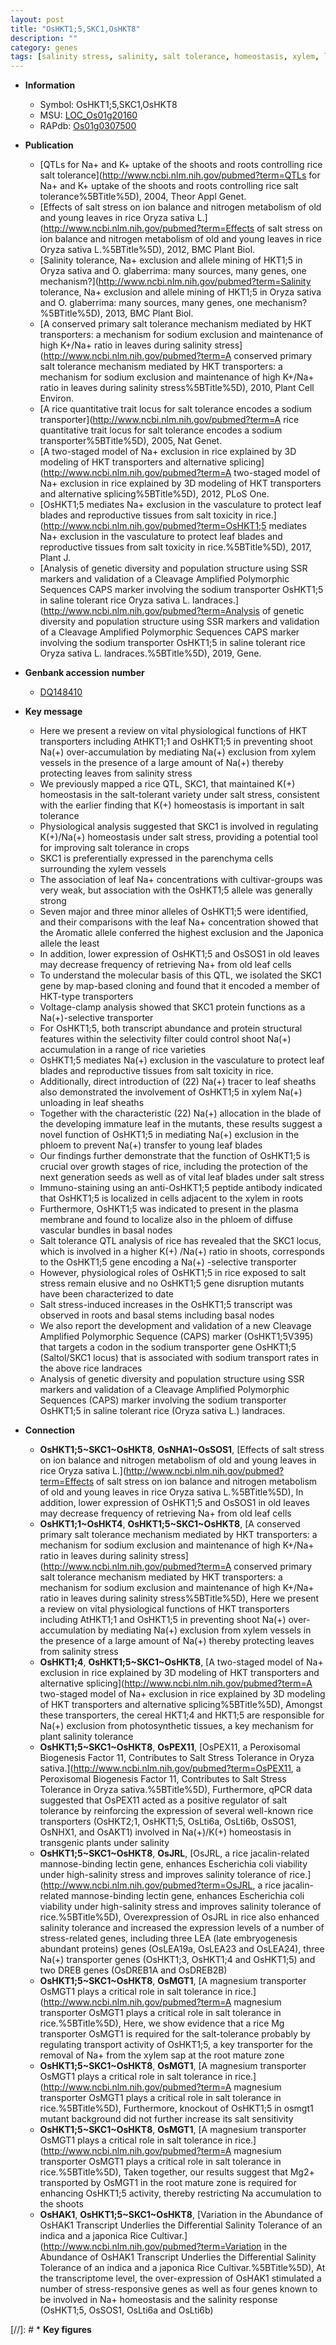 ```yaml
---
layout: post
title: "OsHKT1;5,SKC1,OsHKT8"
description: ""
category: genes
tags: [salinity stress, salinity, salt tolerance, homeostasis, xylem, leaf, shoot, transporter, salt stress, salt, vascular bundle, growth, tolerance, stress, reproductive, phloem, plasma membrane, development]
---
```


* **Information**  
    + Symbol: OsHKT1;5,SKC1,OsHKT8  
    + MSU: [LOC_Os01g20160](http://rice.plantbiology.msu.edu/cgi-bin/ORF_infopage.cgi?orf=LOC_Os01g20160)  
    + RAPdb: [Os01g0307500](http://rapdb.dna.affrc.go.jp/viewer/gbrowse_details/irgsp1?name=Os01g0307500)  

* **Publication**  
    + [QTLs for Na+ and K+ uptake of the shoots and roots controlling rice salt tolerance](http://www.ncbi.nlm.nih.gov/pubmed?term=QTLs for Na+ and K+ uptake of the shoots and roots controlling rice salt tolerance%5BTitle%5D), 2004, Theor Appl Genet.
    + [Effects of salt stress on ion balance and nitrogen metabolism of old and young leaves in rice Oryza sativa L.](http://www.ncbi.nlm.nih.gov/pubmed?term=Effects of salt stress on ion balance and nitrogen metabolism of old and young leaves in rice Oryza sativa L.%5BTitle%5D), 2012, BMC Plant Biol.
    + [Salinity tolerance, Na+ exclusion and allele mining of HKT1;5 in Oryza sativa and O. glaberrima: many sources, many genes, one mechanism?](http://www.ncbi.nlm.nih.gov/pubmed?term=Salinity tolerance, Na+ exclusion and allele mining of HKT1;5 in Oryza sativa and O. glaberrima: many sources, many genes, one mechanism?%5BTitle%5D), 2013, BMC Plant Biol.
    + [A conserved primary salt tolerance mechanism mediated by HKT transporters: a mechanism for sodium exclusion and maintenance of high K+/Na+ ratio in leaves during salinity stress](http://www.ncbi.nlm.nih.gov/pubmed?term=A conserved primary salt tolerance mechanism mediated by HKT transporters: a mechanism for sodium exclusion and maintenance of high K+/Na+ ratio in leaves during salinity stress%5BTitle%5D), 2010, Plant Cell Environ.
    + [A rice quantitative trait locus for salt tolerance encodes a sodium transporter](http://www.ncbi.nlm.nih.gov/pubmed?term=A rice quantitative trait locus for salt tolerance encodes a sodium transporter%5BTitle%5D), 2005, Nat Genet.
    + [A two-staged model of Na+ exclusion in rice explained by 3D modeling of HKT transporters and alternative splicing](http://www.ncbi.nlm.nih.gov/pubmed?term=A two-staged model of Na+ exclusion in rice explained by 3D modeling of HKT transporters and alternative splicing%5BTitle%5D), 2012, PLoS One.
    + [OsHKT1;5 mediates Na+ exclusion in the vasculature to protect leaf blades and reproductive tissues from salt toxicity in rice.](http://www.ncbi.nlm.nih.gov/pubmed?term=OsHKT1;5 mediates Na+ exclusion in the vasculature to protect leaf blades and reproductive tissues from salt toxicity in rice.%5BTitle%5D), 2017, Plant J.
    + [Analysis of genetic diversity and population structure using SSR markers and validation of a Cleavage Amplified Polymorphic Sequences CAPS marker involving the sodium transporter OsHKT1;5 in saline tolerant rice Oryza sativa L. landraces.](http://www.ncbi.nlm.nih.gov/pubmed?term=Analysis of genetic diversity and population structure using SSR markers and validation of a Cleavage Amplified Polymorphic Sequences CAPS marker involving the sodium transporter OsHKT1;5 in saline tolerant rice Oryza sativa L. landraces.%5BTitle%5D), 2019, Gene.

* **Genbank accession number**  
    + [DQ148410](http://www.ncbi.nlm.nih.gov/nuccore/DQ148410)

* **Key message**  
    + Here we present a review on vital physiological functions of HKT transporters including AtHKT1;1 and OsHKT1;5 in preventing shoot Na(+) over-accumulation by mediating Na(+) exclusion from xylem vessels in the presence of a large amount of Na(+) thereby protecting leaves from salinity stress
    + We previously mapped a rice QTL, SKC1, that maintained K(+) homeostasis in the salt-tolerant variety under salt stress, consistent with the earlier finding that K(+) homeostasis is important in salt tolerance
    + Physiological analysis suggested that SKC1 is involved in regulating K(+)/Na(+) homeostasis under salt stress, providing a potential tool for improving salt tolerance in crops
    + SKC1 is preferentially expressed in the parenchyma cells surrounding the xylem vessels
    + The association of leaf Na+ concentrations with cultivar-groups was very weak, but association with the OsHKT1;5 allele was generally strong
    + Seven major and three minor alleles of OsHKT1;5 were identified, and their comparisons with the leaf Na+ concentration showed that the Aromatic allele conferred the highest exclusion and the Japonica allele the least
    + In addition, lower expression of OsHKT1;5 and OsSOS1 in old leaves may decrease frequency of retrieving Na+ from old leaf cells
    + To understand the molecular basis of this QTL, we isolated the SKC1 gene by map-based cloning and found that it encoded a member of HKT-type transporters
    + Voltage-clamp analysis showed that SKC1 protein functions as a Na(+)-selective transporter
    + For OsHKT1;5, both transcript abundance and protein structural features within the selectivity filter could control shoot Na(+) accumulation in a range of rice varieties
    + OsHKT1;5 mediates Na(+) exclusion in the vasculature to protect leaf blades and reproductive tissues from salt toxicity in rice.
    + Additionally, direct introduction of (22) Na(+) tracer to leaf sheaths also demonstrated the involvement of OsHKT1;5 in xylem Na(+) unloading in leaf sheaths
    + Together with the characteristic (22) Na(+) allocation in the blade of the developing immature leaf in the mutants, these results suggest a novel function of OsHKT1;5 in mediating Na(+) exclusion in the phloem to prevent Na(+) transfer to young leaf blades
    + Our findings further demonstrate that the function of OsHKT1;5 is crucial over growth stages of rice, including the protection of the next generation seeds as well as of vital leaf blades under salt stress
    + Immuno-staining using an anti-OsHKT1;5 peptide antibody indicated that OsHKT1;5 is localized in cells adjacent to the xylem in roots
    + Furthermore, OsHKT1;5 was indicated to present in the plasma membrane and found to localize also in the phloem of diffuse vascular bundles in basal nodes
    + Salt tolerance QTL analysis of rice has revealed that the SKC1 locus, which is involved in a higher K(+) /Na(+) ratio in shoots, corresponds to the OsHKT1;5 gene encoding a Na(+) -selective transporter
    + However, physiological roles of OsHKT1;5 in rice exposed to salt stress remain elusive and no OsHKT1;5 gene disruption mutants have been characterized to date
    + Salt stress-induced increases in the OsHKT1;5 transcript was observed in roots and basal stems including basal nodes
    + We also report the development and validation of a new Cleavage Amplified Polymorphic Sequence (CAPS) marker (OsHKT1;5V395) that targets a codon in the sodium transporter gene OsHKT1;5 (Saltol/SKC1 locus) that is associated with sodium transport rates in the above rice landraces
    + Analysis of genetic diversity and population structure using SSR markers and validation of a Cleavage Amplified Polymorphic Sequences (CAPS) marker involving the sodium transporter OsHKT1;5 in saline tolerant rice (Oryza sativa L.) landraces.

* **Connection**  
    + __OsHKT1;5~SKC1~OsHKT8__, __OsNHA1~OsSOS1__, [Effects of salt stress on ion balance and nitrogen metabolism of old and young leaves in rice Oryza sativa L.](http://www.ncbi.nlm.nih.gov/pubmed?term=Effects of salt stress on ion balance and nitrogen metabolism of old and young leaves in rice Oryza sativa L.%5BTitle%5D), In addition, lower expression of OsHKT1;5 and OsSOS1 in old leaves may decrease frequency of retrieving Na+ from old leaf cells
    + __OsHKT1;1~OsHKT4__, __OsHKT1;5~SKC1~OsHKT8__, [A conserved primary salt tolerance mechanism mediated by HKT transporters: a mechanism for sodium exclusion and maintenance of high K+/Na+ ratio in leaves during salinity stress](http://www.ncbi.nlm.nih.gov/pubmed?term=A conserved primary salt tolerance mechanism mediated by HKT transporters: a mechanism for sodium exclusion and maintenance of high K+/Na+ ratio in leaves during salinity stress%5BTitle%5D), Here we present a review on vital physiological functions of HKT transporters including AtHKT1;1 and OsHKT1;5 in preventing shoot Na(+) over-accumulation by mediating Na(+) exclusion from xylem vessels in the presence of a large amount of Na(+) thereby protecting leaves from salinity stress
    + __OsHKT1;4__, __OsHKT1;5~SKC1~OsHKT8__, [A two-staged model of Na+ exclusion in rice explained by 3D modeling of HKT transporters and alternative splicing](http://www.ncbi.nlm.nih.gov/pubmed?term=A two-staged model of Na+ exclusion in rice explained by 3D modeling of HKT transporters and alternative splicing%5BTitle%5D), Amongst these transporters, the cereal HKT1;4 and HKT1;5 are responsible for Na(+) exclusion from photosynthetic tissues, a key mechanism for plant salinity tolerance
    + __OsHKT1;5~SKC1~OsHKT8__, __OsPEX11__, [OsPEX11, a Peroxisomal Biogenesis Factor 11, Contributes to Salt Stress Tolerance in Oryza sativa.](http://www.ncbi.nlm.nih.gov/pubmed?term=OsPEX11, a Peroxisomal Biogenesis Factor 11, Contributes to Salt Stress Tolerance in Oryza sativa.%5BTitle%5D), Furthermore, qPCR data suggested that OsPEX11 acted as a positive regulator of salt tolerance by reinforcing the expression of several well-known rice transporters (OsHKT2;1, OsHKT1;5, OsLti6a, OsLti6b, OsSOS1, OsNHX1, and OsAKT1) involved in Na(+)/K(+) homeostasis in transgenic plants under salinity
    + __OsHKT1;5~SKC1~OsHKT8__, __OsJRL__, [OsJRL, a rice jacalin-related mannose-binding lectin gene, enhances Escherichia coli viability under high-salinity stress and improves salinity tolerance of rice.](http://www.ncbi.nlm.nih.gov/pubmed?term=OsJRL, a rice jacalin-related mannose-binding lectin gene, enhances Escherichia coli viability under high-salinity stress and improves salinity tolerance of rice.%5BTitle%5D), Overexpression of OsJRL in rice also enhanced salinity tolerance and increased the expression levels of a number of stress-related genes, including three LEA (late embryogenesis abundant proteins) genes (OsLEA19a, OsLEA23 and OsLEA24), three Na(+) transporter genes (OsHKT1;3, OsHKT1;4 and OsHKT1;5) and two DREB genes (OsDREB1A and OsDREB2B)
    + __OsHKT1;5~SKC1~OsHKT8__, __OsMGT1__, [A magnesium transporter OsMGT1 plays a critical role in salt tolerance in rice.](http://www.ncbi.nlm.nih.gov/pubmed?term=A magnesium transporter OsMGT1 plays a critical role in salt tolerance in rice.%5BTitle%5D),  Here, we show evidence that a rice Mg transporter OsMGT1 is required for the salt-tolerance probably by regulating transport activity of OsHKT1;5, a key transporter for the removal of Na+ from the xylem sap at the root mature zone
    + __OsHKT1;5~SKC1~OsHKT8__, __OsMGT1__, [A magnesium transporter OsMGT1 plays a critical role in salt tolerance in rice.](http://www.ncbi.nlm.nih.gov/pubmed?term=A magnesium transporter OsMGT1 plays a critical role in salt tolerance in rice.%5BTitle%5D),  Furthermore, knockout of OsHKT1;5 in osmgt1 mutant background did not further increase its salt sensitivity
    + __OsHKT1;5~SKC1~OsHKT8__, __OsMGT1__, [A magnesium transporter OsMGT1 plays a critical role in salt tolerance in rice.](http://www.ncbi.nlm.nih.gov/pubmed?term=A magnesium transporter OsMGT1 plays a critical role in salt tolerance in rice.%5BTitle%5D),  Taken together, our results suggest that Mg2+ transported by OsMGT1 in the root mature zone is required for enhancing OsHKT1;5 activity, thereby restricting Na accumulation to the shoots
    + __OsHAK1__, __OsHKT1;5~SKC1~OsHKT8__, [Variation in the Abundance of OsHAK1 Transcript Underlies the Differential Salinity Tolerance of an indica and a japonica Rice Cultivar.](http://www.ncbi.nlm.nih.gov/pubmed?term=Variation in the Abundance of OsHAK1 Transcript Underlies the Differential Salinity Tolerance of an indica and a japonica Rice Cultivar.%5BTitle%5D),  At the transcriptome level, the over-expression of OsHAK1 stimulated a number of stress-responsive genes as well as four genes known to be involved in Na+ homeostasis and the salinity response (OsHKT1;5, OsSOS1, OsLti6a and OsLti6b)

[//]: # * **Key figures**  


